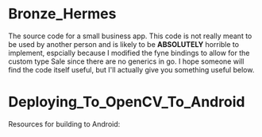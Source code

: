 # Bronze_Hermes

The source code for a small business app. This code is not really meant to be used by another person and is likely to
be **ABSOLUTELY** horrible to implement, espcially because I modified the fyne bindings to allow for the custom type
Sale since there are no generics in go. I hope someone will find the code itself useful, but I'll actually give you
something useful below.

# Deploying_To_OpenCV_To_Android

Resources for building to Android:
